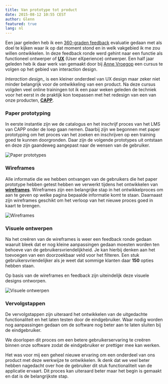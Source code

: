 ```yaml
---
title: Van prototype tot product
date: 2015-08-12 10:55 CEST
author: Glenn
featured: true
lang: nl
---
```


Een jaar geleden heb ik een [360-graden feedback](http://360feedback.io) evaluatie gedaan met als doel te kijken waar ik op dat moment stond en in welk vakgebied ik me zou willen ontwikkelen. In deze feedback ronde werd gehint naar een functie als functioneel ontwerper of __[UX](https://en.wikipedia.org/wiki/User_experience_design)__ (User eXperience) ontwerper. Een half jaar geleden heb ik daar werk van gemaakt door bij [Anne Vroegop](https://twitter.com/annevroegop) een cursus te volgen op het gebied van interaction design.

_Interaction design__ is een kleiner onderdeel van UX design maar zeker niet minder belangrijk voor de ontwikkeling van een product. Na deze cursus volgden veel online trainingen tot ik een paar weken geleden de techniek voor het eerst in de praktijk kon toepassen met het redesign van een van onze producten, __[CAPP](/capp)__.

### Paper prototyping

In eerste instantie zijn we de catalogus en het inschrijf proces van het LMS van CAPP onder de loep gaan nemen. Daarbij zijn we begonnen met paper prototyping om het proces van het zoeken en inschrijven op een training goed te kunnen doorgronden. Daar zijn de volgende prototypes uit ontstaan en deze zijn gaandeweg aangepast naar de wensen van de gebruiker.

![Paper prototypes](/images/blog/paper-prototypes.jpg)

### Wireframes

Alle informatie die we hebben ontvangen van de gebruikers die het paper prototype hebben getest hebben we verwerkt tijdens het ontwikkelen van __[wireframes](https://en.wikipedia.org/wiki/Website_wireframe)__. Wireframes zijn een belangrijke stap in het ontwikkelproces om aan te geven op welke pagina bepaalde informatie komt te staan. Daarnaast zijn wireframes geschikt om het verloop van het nieuwe proces goed in kaart te brengen.

![Wireframes](/images/blog/wireframes.jpg)

### Visuele ontwerpen

Na het creëren van de wireframes is weer een feedback ronde gedaan waaruit bleek dat er nog kleine aanpassingen gedaan moesten worden ten behoeve van de gebruikersvriendelijkheid. Je kan hierbij denken aan het toevoegen van een doorzoekbaar veld voor het filteren. Een stuk gebruikersvriendelijker als je weet dat sommige klanten daar __150__ opties hebben staan.

Op basis van de wireframes en feedback zijn uiteindelijk deze visuele designs ontworpen.

![Visuele ontwerpen](/images/blog/visual-designs.jpg)

### Vervolgstappen

De vervolgstappen zijn uiteraard het ontwikkelen van de uitgedachte functionaliteit en het laten testen door de eindgebruiker. Waar nodig worden nog aanpassingen gedaan om de software nog beter aan te laten sluiten bij de eindgebruiker.

We doorlopen dit proces om een betere gebruikerservaring te creëren binnen onze software zodat de eindgebruiker er prettiger mee kan werken.

Het was voor mij een geheel nieuwe ervaring om een onderdeel van ons product met deze werkwijze te ontwikkelen. Ik denk dat we veel beter hebben nagedacht over hoe de gebruiker dit stuk functionaliteit van de applicatie ervaart. Dit proces kan uiteraard beter maar het begin is gemaakt en dat is de belangrijkste stap.
